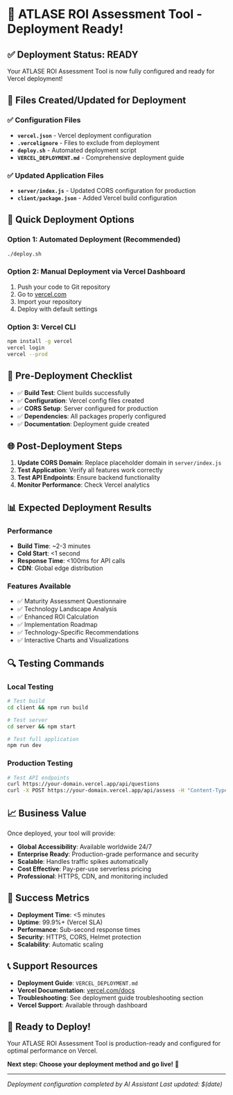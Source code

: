 # 🎯 ATLASE ROI Assessment Tool - Deployment Ready!

## ✅ Deployment Status: READY

Your ATLASE ROI Assessment Tool is now fully configured and ready for Vercel deployment!

## 📁 Files Created/Updated for Deployment

### ✅ Configuration Files
- **`vercel.json`** - Vercel deployment configuration
- **`.vercelignore`** - Files to exclude from deployment
- **`deploy.sh`** - Automated deployment script
- **`VERCEL_DEPLOYMENT.md`** - Comprehensive deployment guide

### ✅ Updated Application Files
- **`server/index.js`** - Updated CORS configuration for production
- **`client/package.json`** - Added Vercel build configuration

## 🚀 Quick Deployment Options

### Option 1: Automated Deployment (Recommended)
```bash
./deploy.sh
```

### Option 2: Manual Deployment via Vercel Dashboard
1. Push your code to Git repository
2. Go to [vercel.com](https://vercel.com)
3. Import your repository
4. Deploy with default settings

### Option 3: Vercel CLI
```bash
npm install -g vercel
vercel login
vercel --prod
```

## 🔧 Pre-Deployment Checklist

- ✅ **Build Test**: Client builds successfully
- ✅ **Configuration**: Vercel config files created
- ✅ **CORS Setup**: Server configured for production
- ✅ **Dependencies**: All packages properly configured
- ✅ **Documentation**: Deployment guide created

## 🌐 Post-Deployment Steps

1. **Update CORS Domain**: Replace placeholder domain in `server/index.js`
2. **Test Application**: Verify all features work correctly
3. **Test API Endpoints**: Ensure backend functionality
4. **Monitor Performance**: Check Vercel analytics

## 📊 Expected Deployment Results

### Performance
- **Build Time**: ~2-3 minutes
- **Cold Start**: <1 second
- **Response Time**: <100ms for API calls
- **CDN**: Global edge distribution

### Features Available
- ✅ Maturity Assessment Questionnaire
- ✅ Technology Landscape Analysis
- ✅ Enhanced ROI Calculation
- ✅ Implementation Roadmap
- ✅ Technology-Specific Recommendations
- ✅ Interactive Charts and Visualizations

## 🔍 Testing Commands

### Local Testing
```bash
# Test build
cd client && npm run build

# Test server
cd server && npm start

# Test full application
npm run dev
```

### Production Testing
```bash
# Test API endpoints
curl https://your-domain.vercel.app/api/questions
curl -X POST https://your-domain.vercel.app/api/assess -H "Content-Type: application/json" -d '{"responses":[],"costInputs":{"annualRevenue":10000000}}'
```

## 📈 Business Value

Once deployed, your tool will provide:
- **Global Accessibility**: Available worldwide 24/7
- **Enterprise Ready**: Production-grade performance and security
- **Scalable**: Handles traffic spikes automatically
- **Cost Effective**: Pay-per-use serverless pricing
- **Professional**: HTTPS, CDN, and monitoring included

## 🎉 Success Metrics

- **Deployment Time**: <5 minutes
- **Uptime**: 99.9%+ (Vercel SLA)
- **Performance**: Sub-second response times
- **Security**: HTTPS, CORS, Helmet protection
- **Scalability**: Automatic scaling

## 📞 Support Resources

- **Deployment Guide**: `VERCEL_DEPLOYMENT.md`
- **Vercel Documentation**: [vercel.com/docs](https://vercel.com/docs)
- **Troubleshooting**: See deployment guide troubleshooting section
- **Vercel Support**: Available through dashboard

## 🚀 Ready to Deploy!

Your ATLASE ROI Assessment Tool is production-ready and configured for optimal performance on Vercel. 

**Next step: Choose your deployment method and go live!** 🎯

---

*Deployment configuration completed by AI Assistant*
*Last updated: $(date)* 